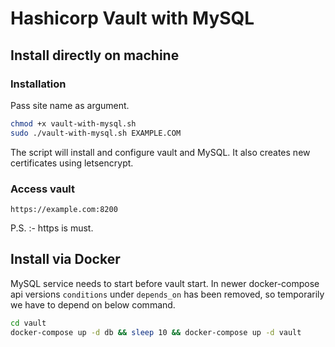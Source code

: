 # Hashicorp Vault with MySQL 

## Install directly on machine

### Installation

Pass site name as argument.

```bash
chmod +x vault-with-mysql.sh
sudo ./vault-with-mysql.sh EXAMPLE.COM
```

The script will install and configure vault and MySQL. It also creates new certificates using letsencrypt.

### Access vault

`https://example.com:8200`

P.S. :- https is must.


## Install via Docker

MySQL service needs to start before vault start. In newer docker-compose api versions `conditions` under `depends_on` has been removed, so temporarily we have to depend on below command.


```bash
cd vault
docker-compose up -d db && sleep 10 && docker-compose up -d vault
```

